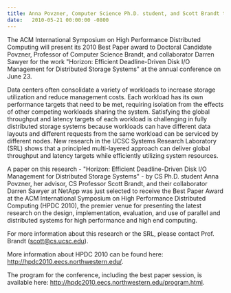 ```yaml
---
title: Anna Povzner, Computer Science Ph.D. student, and Scott Brandt to win Best Paper Award
date:   2010-05-21 00:00:00 -0800
---
```

The ACM International Symposium on High Performance Distributed Computing will
present its 2010 Best Paper award to Doctoral Candidate Povzner, Professor of
Computer Science Brandt, and collaborator Darren Sawyer for the work "Horizon:
Efficient Deadline-Driven Disk I/O Management for Distributed Storage Systems"
at the annual conference on June 23.

Data centers often consolidate a variety of workloads to increase storage
utilization and reduce management costs. Each workload has its own performance
targets that need to be met, requiring isolation from the effects of other
competing workloads sharing the system. Satisfying the global throughput and
latency targets of each workload is challenging in fully distributed storage
systems because workloads can have different data layouts and different requests
from the same workload can be serviced by different nodes. New research in the
UCSC Systems Research Laboratory (SRL) shows that a principled multi-layered
approach can deliver global throughput and latency targets while efficiently
utilizing system resources.

A paper on this research - "Horizon: Efficient Deadline-Driven Disk I/O
Management for Distributed Storage Systems" - by CS Ph.D. student Anna Povzner,
her advisor, CS Professor Scott Brandt, and their collaborator Darren Sawyer at
NetApp was just selected to receive the Best Paper Award at the ACM International
Symposium on High Performance Distributed Computing (HPDC 2010), the premier
venue for presenting the latest research on the design, implementation,
evaluation, and use of parallel and distributed systems for high performance
and high end computing.

For more information about this research or the SRL, please contact Prof. Brandt
(scott@cs.ucsc.edu).

More information about HPDC 2010 can be found here: http://hpdc2010.eecs.northwestern.edu/.

The program for the conference, including the best paper session, is available
here: http://hpdc2010.eecs.northwestern.edu/program.html.
